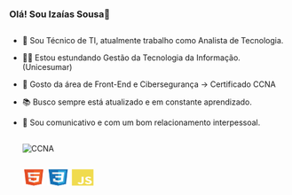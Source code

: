 ### Olá! Sou Izaías Sousa👋

##

- 👨 Sou Técnico de TI, atualmente trabalho como Analista de Tecnologia.
- 👨‍🎓 Estou estundando Gestão da Tecnologia da Informação. (Unicesumar)
- 🎯 Gosto da área de Front-End e Cibersegurança -> Certificado CCNA
- 📚 Busco sempre está atualizado e em constante aprendizado.
- 👦 Sou comunicativo e com um bom relacionamento interpessoal.  

  ##
  ![CCNA](https://user-images.githubusercontent.com/79670395/133911373-96705e12-b6ca-4899-a5c1-44c4d0acb301.jpg)
  
  ##
  
   <img align="center" alt="Rafa-HTML" height="30" width="40" src="https://raw.githubusercontent.com/devicons/devicon/master/icons/html5/html5-original.svg">
  <img align="center" alt="Rafa-CSS" height="30" width="40" src="https://raw.githubusercontent.com/devicons/devicon/master/icons/css3/css3-original.svg">
  <img align="center" alt="Rafa-Js" height="30" width="40" src="https://raw.githubusercontent.com/devicons/devicon/master/icons/javascript/javascript-plain.svg">
